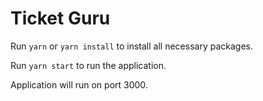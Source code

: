 # Ticket Guru

Run `yarn` or `yarn install` to install all necessary packages.

Run `yarn start` to run the application.

Application will run on port 3000.
